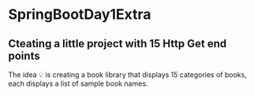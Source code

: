 # SpringBootDay1Extra

## Cteating a little project with 15 Http Get end points

The idea 💡 is creating a book library that displays 15 categories of books, each displays a list of sample book names.
